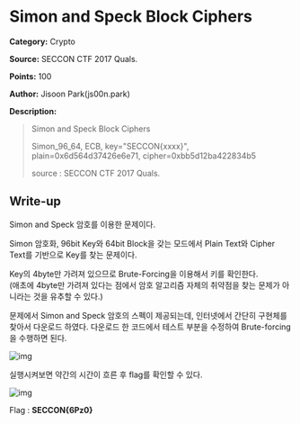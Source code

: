 # Simon and Speck Block Ciphers

**Category:** Crypto

**Source:** SECCON CTF 2017 Quals.

**Points:** 100

**Author:** Jisoon Park(js00n.park)

**Description:** 

> Simon and Speck Block Ciphers
>
> Simon_96_64, ECB, key="SECCON{xxxx}", plain=0x6d564d37426e6e71, cipher=0xbb5d12ba422834b5
>
> source : SECCON CTF 2017 Quals.

## Write-up

Simon and Speck 암호를 이용한 문제이다.

Simon 암호화, 96bit Key와 64bit Block을 갖는 모드에서 Plain Text와 Cipher Text를 기반으로 Key를 찾는 문제이다.

Key의 4byte만 가려져 있으므로 Brute-Forcing을 이용해서 키를 확인한다.  
(애초에 4byte만 가려져 있다는 점에서 암호 알고리즘 자체의 취약점을 찾는 문제가 아니라는 것을 유추할 수 있다.)

문제에서 Simon and Speck 암호의 스펙이 제공되는데, 인터넷에서 간단히 구현체를 찾아서 다운로드 하였다. 다운로드 한 코드에서 테스트 부분을 수정하여 Brute-forcing을 수행하면 된다.

![img]({{page.rpath|prepend:site.baseurl}}/code.png)

실행시켜보면 약간의 시간이 흐른 후 flag를 확인할 수 있다.

![img]({{page.rpath|prepend:site.baseurl}}/flag.png)

Flag : **SECCON{6Pz0}**
